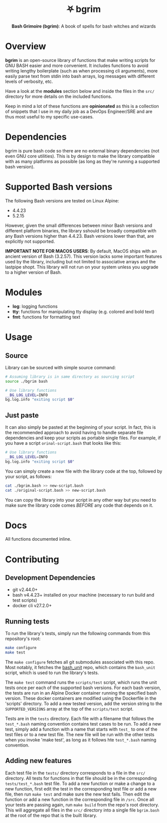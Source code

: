 # <p align="center">⛧ bgrim</p>
<p align="center"><b>Bash Grimoire (bgrim)</b>: A book of spells for bash witches and wizards</p>

# Overview
**bgrim** is an open-source library of functions that make writing scripts for GNU BASH easier and more convenient. It includes functions to avoid writing lengthy boilerplate (such as when processing cli arguments), more easily parse text from stdin into bash arrays, log messages with different levels of verbosity, etc. 

Have a look at the **modules** section below and inside the files in the `src/` directory for more details on the included functions. 

Keep in mind a lot of these functions are **opinionated** as this is a collection of snippets that I use in my daily job as a DevOps Engineer/SRE and are thus most useful to my specific use-cases.

# Dependencies
bgrim is pure bash code so there are no external binary dependencies (not even GNU core utilities). This is by design to make the library compatible with as many platforms as possible (as long as they're running a supported bash version).

# Supported Bash versions
The following Bash versions are tested on Linux Alpine:
- 4.4.23
- 5.2.15

However, given the small differences between minor Bash versions and different platform binaries, the library sshould be broadly compatible with any Bash versions higher than 4.4.23. Bash versions lower than that, are explicitly not supported.

**IMPORTANT NOTE FOR MACOS USERS**: By default, MacOS ships with an ancient version of Bash (3.2.57). This version lacks some important features used by the library, including but not limited to associative arrays and the lastpipe shopt. This library will not run on your system unless you upgrade to a higher version of Bash.

# Modules
- **log**: logging functions
- **tty**: functions for manipulating tty display (e.g. colored and bold text)
- **fmt**: functions for formatting text

# Usage
## Source
Library can be sourced with simple source command:
```bash
# Assuming library is in same directory as sourcing script
source ./bgrim bash 

# Use library functions
__BG_LOG_LEVEL=INFO
bg.log.info "exiting script $0"
```

## Just paste
It can also simply be pasted at the beginning of your script. In fact,
this is the recommended approach to avoid having to handle separate
file dependencies and keep your scripts as portable single files. For example,
if you have a script `orinal-script.bash` that looks like this:
```bash
# Use library functions
__BG_LOG_LEVEL=INFO
bg.log.info "exiting script $0"
```

You can simply create a new file with the library code at the top,
followed by your script, as follows:
```bash
cat ./bgrim.bash >> new-script.bash
cat ./original-script.bash >> new-script.bash
```

You can copy the library into your script in any other way but you
need to make sure the library code comes *BEFORE* any code that
depends on it.


# Docs
All functions documented inline. 

# Contributing
## Development Dependencies
- git v2.44.0+
- bash v4.4.23+ installed on your machine (necessary to run build and test scripts)
- docker cli v27.2.0+

## Running tests
To run the library's tests, simply run the following commands from this repository's root:
```bash
make configure
make test
```

The `make configure` fetches all git submodules associated with this repo. Most notably, it fetches the [bash_unit](https://github.com/pgrange/bash_unit) repo, which contains the `bash_unit` script, which is used to run the library's tests.

The `make test` command runs the `scripts/test` script, which runs the unit tests once per each of the supported bash versions. For each bash version, the tests are run in an Alpine Docker container running the specified bash version. These docker containers are modified using the Dockerfile in the 'scripts' directory. To add a new tested version, add the version string to the `SUPPORTED_VERSIONS` array at the top of the `scripts/test` script.

Tests are in the `tests` directory. Each file with a filename that follows the `test_*.bash` naming convention contains test cases to be run. To add a new test, simply add a function with a name that starts with `test_` to one of the test files or to a new test file. The new file will be run with the other tests when you invoke 'make test', as long as it follows hte `test_*.bash` naming convention. 

## Adding new features
Each test file in the `tests/` directory corresponds to a file in the `src/` directory. All tests for functions in that file should be in the corresponding `tests/test_*.bash` test file. To add a new function or make a change to a new function, first edit the test in the corresponding test file or add a new file, then run `make test` and make sure the new test fails. Then edit the function or add a new function in the corresponding file in `/src`. Once all your tests are passing again, run `make build` from the repo's root directory. This will aggregate all files in the `src/` directory into a single file `bgrim.bash` at the root of the repo that is the built library.

